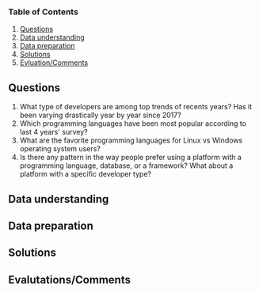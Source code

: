 

### Table of Contents

1. [Questions](#questions)
2. [Data understanding](#data%20understanding)
3. [Data preparation](#data%20preparation)
4. [Solutions](#solutions)
5. [Evluation/Comments](#evluation)

## Questions <a name="questions"></a>
1. What type of developers are among top trends of recents years? Has it been varying drastically year by year since 2017?
2. Which programming languages have been most popular according to last 4 years' survey?
3. What are the favorite programming languages for Linux vs Windows operating system users?
4. Is there any pattern in the way people prefer using a platform with a programming language, database, or a framework? What
   about a platform with a specific developer type?

## Data understanding <a name="data%20understanding"></a>

## Data preparation <a name="data preparation"></a>

## Solutions <a name="solutions"></a>

## Evalutations/Comments <a name="evluation"></a>

